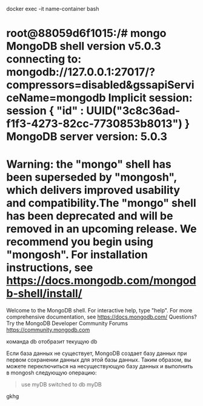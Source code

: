 docker exec -it name-container bash

root@88059d6f1015:/# mongo
MongoDB shell version v5.0.3
connecting to: mongodb://127.0.0.1:27017/?compressors=disabled&gssapiServiceName=mongodb
Implicit session: session { "id" : UUID("3c8c36ad-f1f3-4273-82cc-7730853b8013") }
MongoDB server version: 5.0.3
================
Warning: the "mongo" shell has been superseded by "mongosh",
which delivers improved usability and compatibility.The "mongo" shell has been deprecated and will be removed in
an upcoming release.
We recommend you begin using "mongosh".
For installation instructions, see
https://docs.mongodb.com/mongodb-shell/install/
================
Welcome to the MongoDB shell.
For interactive help, type "help".
For more comprehensive documentation, see
        https://docs.mongodb.com/
Questions? Try the MongoDB Developer Community Forums
        https://community.mongodb.com



команда  db
отобразит текущую db


Если база данных не существует, MongoDB создает базу данных при первом сохранении данных для этой базы данных. Таким образом, вы можете переключиться на несуществующую базу данных и выполнить в mongosh следующую операцию:

> use myDB
switched to db myDB

gkhg